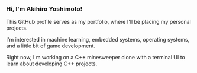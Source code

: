 ### Hi, I'm Akihiro Yoshimoto!
This GitHub profile serves as my portfolio, where I'll be placing my personal projects.

I'm interested in machine learning, embedded systems, operating systems, and a little bit of game development.

Right now, I'm working on a C++ minesweeper clone with a terminal UI to learn about developing C++ projects.
